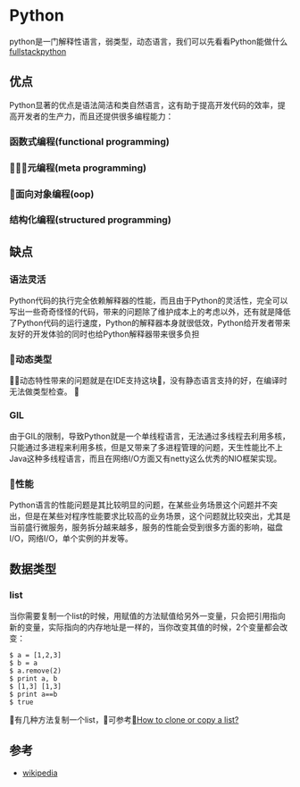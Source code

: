 # Python

python是一门解释性语言，弱类型，动态语言，我们可以先看看Python能做什么 [fullstackpython](https://www.fullstackpython.com/table-of-contents.html)

## 优点

Python显著的优点是语法简洁和类自然语言，这有助于提高开发代码的效率，提高开发者的生产力，而且还提供很多编程能力：

### 函数式编程(functional programming)

### 元编程(meta programming)

### 面向对象编程(oop)

### 结构化编程(structured programming)

## 缺点

### 语法灵活

Python代码的执行完全依赖解释器的性能，而且由于Python的灵活性，完全可以写出一些奇奇怪怪的代码，带来的问题除了维护成本上的考虑以外，还有就是降低了Python代码的运行速度，Python的解释器本身就很低效，Python给开发者带来友好的开发体验的同时也给Python解释器带来很多负担

### 动态类型

动态特性带来的问题就是在IDE支持这块，没有静态语言支持的好，在编译时无法做类型检查。

### GIL

由于GIL的限制，导致Python就是一个单线程语言，无法通过多线程去利用多核，只能通过多进程来利用多核，但是又带来了多进程管理的问题，天生性能比不上Java这种多线程语言，而且在网络I/O方面又有netty这么优秀的NIO框架实现。

### 性能

Python语言的性能问题是其比较明显的问题，在某些业务场景这个问题并不突出，但是在某些对程序性能要求比较高的业务场景，这个问题就比较突出，尤其是当前盛行微服务，服务拆分越来越多，服务的性能会受到很多方面的影响，磁盘I/O，网络I/O，单个实例的并发等。

## 数据类型

### list

当你需要复制一个list的时候，用赋值的方法赋值给另外一变量，只会把引用指向新的变量，实际指向的内存地址是一样的，当你改变其值的时候，2个变量都会改变：

```
$ a = [1,2,3]
$ b = a
$ a.remove(2)
$ print a, b
$ [1,3] [1,3]
$ print a==b
$ true
```
有几种方法复制一个list，可参考[How to clone or copy a list?](https://stackoverflow.com/questions/2612802/how-to-clone-or-copy-a-list)

## 参考

* [wikipedia](https://en.wikipedia.org/wiki/Python_\(programming_language\))